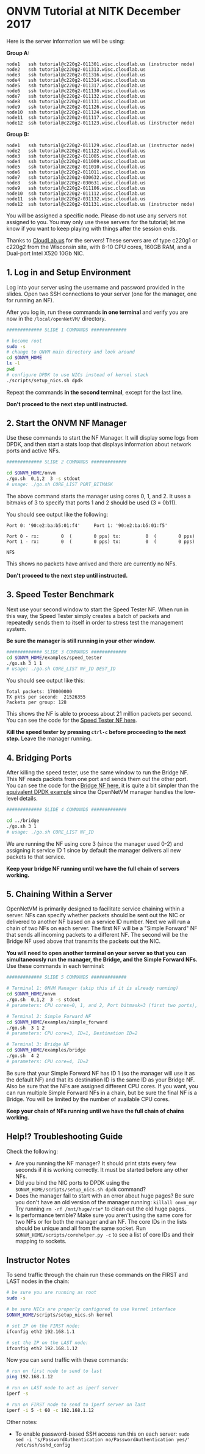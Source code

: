 
# ONVM Tutorial at NITK December 2017

Here is the server information we will be using:

**Group A:**
```
node1   ssh tutorial@c220g2-011301.wisc.cloudlab.us (instructor node) 
node2   ssh tutorial@c220g2-011313.wisc.cloudlab.us     
node3   ssh tutorial@c220g2-011316.wisc.cloudlab.us     
node4   ssh tutorial@c220g2-011314.wisc.cloudlab.us     
node5   ssh tutorial@c220g2-011317.wisc.cloudlab.us     
node6   ssh tutorial@c220g2-011130.wisc.cloudlab.us     
node7   ssh tutorial@c220g2-011132.wisc.cloudlab.us     
node8   ssh tutorial@c220g2-011131.wisc.cloudlab.us     
node9   ssh tutorial@c220g2-011126.wisc.cloudlab.us     
node10  ssh tutorial@c220g2-011124.wisc.cloudlab.us     
node11  ssh tutorial@c220g2-011117.wisc.cloudlab.us     
node12  ssh tutorial@c220g2-011123.wisc.cloudlab.us (instructor node) 
```

**Group B:**
```
node1   ssh tutorial@c220g2-011129.wisc.cloudlab.us (instructor node) 
node2   ssh tutorial@c220g2-011122.wisc.cloudlab.us
node3   ssh tutorial@c220g2-011005.wisc.cloudlab.us
node4   ssh tutorial@c220g2-011009.wisc.cloudlab.us
node5   ssh tutorial@c220g2-011010.wisc.cloudlab.us
node6   ssh tutorial@c220g2-011011.wisc.cloudlab.us
node7   ssh tutorial@c220g2-030632.wisc.cloudlab.us
node8   ssh tutorial@c220g2-030631.wisc.cloudlab.us
node9   ssh tutorial@c220g2-011106.wisc.cloudlab.us
node10  ssh tutorial@c220g2-011112.wisc.cloudlab.us
node11  ssh tutorial@c220g2-031132.wisc.cloudlab.us
node12  ssh tutorial@c220g2-031131.wisc.cloudlab.us (instructor node) 
```

You will be assigned a specific node.  Please do not use any servers not assigned to you. You may only use these servers for the tutorial; let me know if you want to keep playing with things after the session ends.

Thanks to [CloudLab.us](http://cloudlab.us) for the servers! These servers are of type c220g1 or c220g2 from the Wisconsin site, with 8-10 CPU cores, 160GB RAM, and a Dual-port Intel X520 10Gb NIC.

## 1. Log in and Setup Environment

Log into your server using the username and password provided in the slides. Open two SSH connections to your server (one for the manager, one for running an NF).

After you log in, run these commands **in one terminal** and verify you are now in the `/local/openNetVM/` directory.
```bash
############# SLIDE 1 COMMANDS #############

# become root
sudo -s
# change to ONVM main directory and look around
cd $ONVM_HOME
ls -l
pwd
# configure DPDK to use NICs instead of kernel stack
./scripts/setup_nics.sh dpdk
```

Repeat the commands **in the second terminal**, except for the last line.

**Don't proceed to the next step until instructed.**

## 2. Start the ONVM NF Manager

Use these commands to start the NF Manager. It will display some logs from DPDK, and then start a stats loop that displays information about network ports and active NFs.

```bash
############# SLIDE 2 COMMANDS #############

cd $ONVM_HOME/onvm
./go.sh  0,1,2  3 -s stdout
# usage: ./go.sh CORE_LIST PORT_BITMASK
```
The above command starts the manager using cores 0, 1, and 2. It uses a bitmaks of 3 to specify that ports 1 and 2 should be used (3 = 0b11).

You should see output like the following:
```
Port 0: '90:e2:ba:b5:01:f4'     Port 1: '90:e2:ba:b5:01:f5'

Port 0 - rx:        0  (        0 pps) tx:         0  (        0 pps)
Port 1 - rx:        0  (        0 pps) tx:         0  (        0 pps)

NFS
```
This shows no packets have arrived and there are currently no NFs.

**Don't proceed to the next step until instructed.**

## 3. Speed Tester Benchmark
Next use your second window to start the Speed Tester NF.  When run in this way, the Speed Tester simply creates a batch of packets and repeatedly sends them to itself in order to stress test the management system.

**Be sure the manager is still running in your other window.**

```bash
############# SLIDE 3 COMMANDS #############
cd $ONVM_HOME/examples/speed_tester
./go.sh 3 1 1
# usage: ./go.sh CORE_LIST NF_ID DEST_ID
```

You should see output like this:
```
Total packets: 170000000
TX pkts per second:  21526355
Packets per group: 128
```
This shows the NF is able to process about 21 million packets per second. You can see the code for the [Speed Tester NF here](https://github.com/sdnfv/openNetVM/blob/develop/examples/simple_forward/forward.c#L152).

**Kill the speed tester by pressing `ctrl-c` before proceeding to the next step.**  Leave the manager running.


## 4. Bridging Ports
After killing the speed tester, use the same window to run the Bridge NF.  This NF reads packets from one port and sends them out the other port. You can see the code for the [Bridge NF here](https://github.com/sdnfv/openNetVM/blob/develop/examples/bridge/bridge.c#L141), it is quite a bit simpler than the [equivalent DPDK example](https://github.com/sdnfv/onvm-dpdk/blob/onvm/examples/skeleton/basicfwd.c) since the OpenNetVM manager handles the low-level details.

```bash
############# SLIDE 4 COMMANDS #############

cd ../bridge
./go.sh 3 1
# usage: ./go.sh CORE_LIST NF_ID
```
We are running the NF using core 3 (since the manager used 0-2) and assigning it service ID 1 since by default the manager delivers all new packets to that service. 

**Keep your bridge NF running until we have the full chain of servers working.**

## 5. Chaining Within a Server
OpenNetVM is primarily designed to facilitate service chaining within a server. NFs can specify whether packets should be sent out the NIC or delivered to another NF based on a service ID number. Next we will run a chain of two NFs on each server. The first NF will be a "Simple Forward" NF that sends all incoming packets to a different NF. The second will be the Bridge NF used above that transmits the packets out the NIC.

**You will need to open another terminal on your server so that you can simultaneously run the manager, the Bridge, and the Simple Forward NFs.** Use these commands in each terminal:

```bash
############# SLIDE 5 COMMANDS #############

# Terminal 1: ONVM Manager (skip this if it is already running)
cd $ONVM_HOME/onvm
./go.sh  0,1,2  3 -s stdout
# parameters: CPU cores=0, 1, and 2, Port bitmask=3 (first two ports), and send stats to stdout

# Terminal 2: Simple Forward NF
cd $ONVM_HOME/examples/simple_forward
./go.sh  3 1 2
# parameters: CPU core=3, ID=1, Destination ID=2

# Terminal 3: Bridge NF
cd $ONVM_HOME/examples/bridge
./go.sh  4 2
# parameters: CPU core=4, ID=2

```
Be sure that your Simple Forward NF has ID 1 (so the manager will use it as the default NF) and that its destination ID is the same ID as your Bridge NF. Also be sure that the NFs are assigned different CPU cores. If you want, you can run multiple Simple Forward NFs in a chain, but be sure the final NF is a Bridge. You will be limited by the number of available CPU cores.

**Keep your chain of NFs running until we have the full chain of chains working.**


## Help!? Troubleshooting Guide
Check the following:
  - Are you running the NF manager?  It should print stats every few seconds if it is working correctly. It must be started before any other NFs.
  - Did you bind the NIC ports to DPDK using the `$ONVM_HOME/scripts/setup_nics.sh dpdk` command?
  - Does the manager fail to start with an error about huge pages? Be sure you don't have an old version of the manager running: `killall onvm_mgr` Try running `rm -rf /mnt/huge/rte*` to clean out the old huge pages.
  - Is performance terrible?  Make sure you aren't using the same core for two NFs or for both the manager and an NF.  The core IDs in the lists should be unique and all from the same socket.  Run `$ONVM_HOME/scripts/corehelper.py -c` to see a list of core IDs and their mapping to sockets.

## Instructor Notes
To send traffic through the chain run these commands on the FIRST and LAST nodes in the chain:
```bash
# be sure you are running as root
sudo -s

# be sure NICs are properly configured to use kernel interface
$ONVM_HOME/scripts/setup_nics.sh kernel

# set IP on the FIRST node:
ifconfig eth2 192.168.1.1

# set the IP on the LAST node:
ifconfig eth2 192.168.1.12

```

Now you can send traffic with these commands:
```bash
# run on first node to send to last
ping 192.168.1.12

# run on LAST node to act as iperf server
iperf -s

# run on FIRST node to send to iperf server on last
iperf -i 5 -t 60 -c 192.168.1.12
```

Other notes:
 - To enable password-based SSH access run this on each server: `sudo sed -i 's/PasswordAuthentication no/PasswordAuthentication yes/' /etc/ssh/sshd_config`
